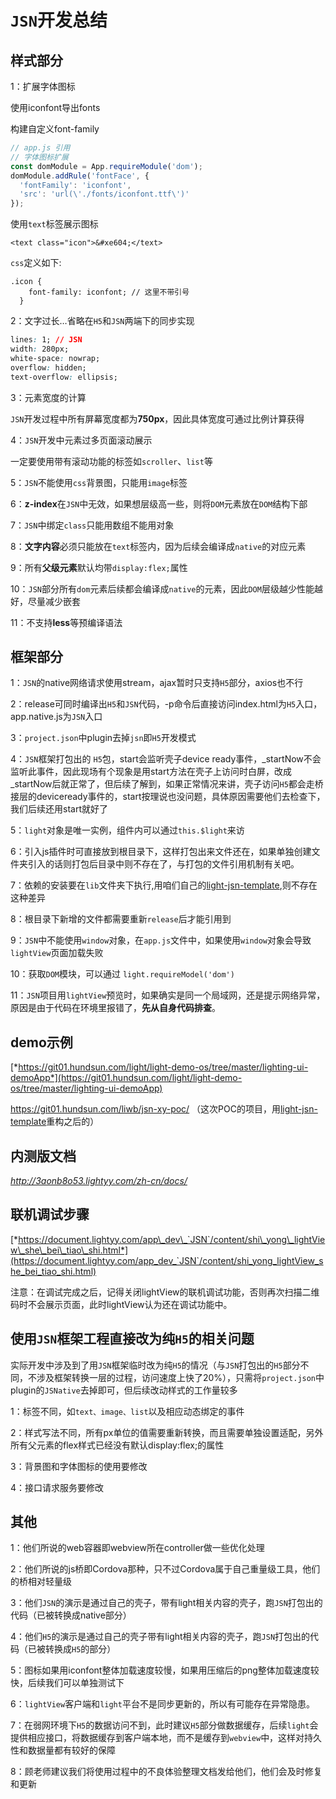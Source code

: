 # `JSN`开发总结

## 样式部分

1：扩展字体图标

使用iconfont导出fonts

构建自定义font-family

```js
// app.js 引用
// 字体图标扩展
const domModule = App.requireModule('dom');
domModule.addRule('fontFace', {
  'fontFamily': 'iconfont',
  'src': 'url(\'./fonts/iconfont.ttf\')'
});
```

使用`text`标签展示图标

```
<text class="icon">&#xe604;</text>
```

`css`定义如下:

```
.icon {
    font-family: iconfont; // 这里不带引号
  }
```

2：文字过长…省略在`H5`和`JSN`两端下的同步实现

```css
lines: 1; // JSN
width: 280px;
white-space: nowrap;
overflow: hidden;
text-overflow: ellipsis;
```

3：元素宽度的计算

`JSN`开发过程中所有屏幕宽度都为**750px**，因此具体宽度可通过比例计算获得

4：`JSN`开发中元素过多页面滚动展示

一定要使用带有滚动功能的标签如`scroller`、`list`等

5：`JSN`不能使用`css`背景图，只能用`image`标签

6：**z-index**在`JSN`中无效，如果想层级高一些，则将`DOM`元素放在`DOM`结构下部

7：`JSN`中绑定`class`只能用数组不能用对象

8：**文字内容**必须只能放在`text`标签内，因为后续会编译成`native`的对应元素

9：所有**父级元素**默认均带`display:flex;`属性

10：`JSN`部分所有`dom`元素后续都会编译成`native`的元素，因此`DOM`层级越少性能越好，尽量减少嵌套

11：不支持**less**等预编译语法

## 框架部分

1：`JSN`的native网络请求使用stream，ajax暂时只支持`H5`部分，axios也不行

2：release可同时编译出`H5`和`JSN`代码，-p命令后直接访问index.html为`H5`入口，app.native.js为`JSN`入口

3：`project.json`中plugin去掉`jsn`即`H5`开发模式

4：`JSN`框架打包出的 `H5`包，start会监听壳子device ready事件，\_startNow不会监听此事件，因此现场有个现象是用start方法在壳子上访问时白屏，改成\_startNow后就正常了，但后续了解到，如果正常情况来讲，壳子访问`H5`都会走桥接层的deviceready事件的，start按理说也没问题，具体原因需要他们去检查下，我们后续还用start就好了

5：`light`对象是唯一实例，组件内可以通过`this.$light`来访

6：引入js插件时可直接放到根目录下，这样打包出来文件还在，如果单独创建文件夹引入的话则打包后目录中则不存在了，与打包的文件引用机制有关吧。

7：依赖的安装要在`lib`文件夹下执行,用咱们自己的[light-jsn-template](<https://github.com/cloud-templates/light-jsn-template>),则不存在这种差异

8：根目录下新增的文件都需要重新`release`后才能引用到

9：`JSN`中不能使用`window`对象，在`app.js`文件中，如果使用`window`对象会导致`lightView`页面加载失败

10：获取`DOM`模块，可以通过 `light.requireModel('dom')`

11：`JSN`项目用`lightView`预览时，如果确实是同一个局域网，还是提示网络异常，原因是由于代码在环境里报错了，**先从自身代码排查**。

## demo示例

[*https://git01.hundsun.com/light/light-demo-os/tree/master/lighting-ui-demoApp*](https://git01.hundsun.com/light/light-demo-os/tree/master/lighting-ui-demoApp)

https://git01.hundsun.com/liwb/jsn-xy-poc/ （这次POC的项目，用[light-jsn-template](<https://github.com/cloud-templates/light-jsn-template>)重构之后的）

## 内测版文档

*http://3aonb8o53.lightyy.com/zh-cn/docs/*

## 联机调试步骤

[*https://document.lightyy.com/app\_dev\_`JSN`/content/shi\_yong\_lightView\_she\_bei\_tiao\_shi.html*](https://document.lightyy.com/app_dev_`JSN`/content/shi_yong_lightView_she_bei_tiao_shi.html)

注意：在调试完成之后，记得关闭lightView的联机调试功能，否则再次扫描二维码时不会展示页面，此时lightView认为还在调试功能中。

## 使用`JSN`框架工程直接改为纯`H5`的相关问题

实际开发中涉及到了用`JSN`框架临时改为纯`H5`的情况（与`JSN`打包出的`H5`部分不同，不涉及框架转换一层的过程，访问速度上快了20%），只需将`project.json`中plugin的`JSNative`去掉即可，但后续改动样式的工作量较多

1：标签不同，如`text、image、list`以及相应动态绑定的事件

2：样式写法不同，所有px单位的值需要重新转换，而且需要单独设置适配，另外所有父元素的flex样式已经没有默认display:flex;的属性

3：背景图和字体图标的使用要修改

4：接口请求服务要修改

## 其他

1：他们所说的web容器即webview所在controller做一些优化处理

2：他们所说的js桥即Cordova那种，只不过Cordova属于自己重量级工具，他们的桥相对轻量级

3：他们`JSN`的演示是通过自己的壳子，带有light相关内容的壳子，跑`JSN`打包出的代码（已被转换成native部分）

4：他们`H5`的演示是通过自己的壳子带有light相关内容的壳子，跑`JSN`打包出的代码（已被转换成`H5`的部分）

5：图标如果用iconfont整体加载速度较慢，如果用压缩后的png整体加载速度较快，后续我们可以单独测试下

6：`lightView`客户端和`light`平台不是同步更新的，所以有可能存在异常隐患。

7：在弱网环境下`H5`的数据访问不到，此时建议`H5`部分做数据缓存，后续`light`会提供相应接口，将数据缓存到客户端本地，而不是缓存到`webview`中，这样对持久性和数据量都有较好的保障

8：顾老师建议我们将使用过程中的不良体验整理文档发给他们，他们会及时修复和更新

